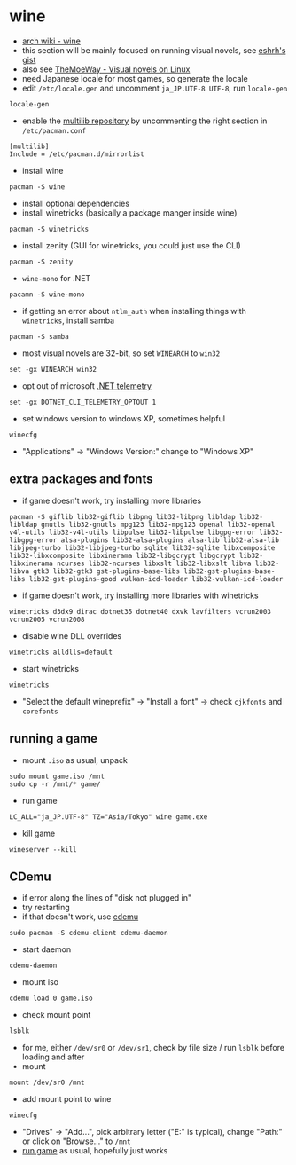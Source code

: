# wine

- [arch wiki - wine](https://wiki.archlinux.org/title/Wine)
- this section will be mainly focused on running visual novels,
  see [eshrh's gist](https://gist.github.com/eshrh/5bbf4deab58fefdab9eacf77b450efc0)
- also see [TheMoeWay - Visual novels on Linux](https://learnjapanese.moe/vn-linux/)
- need Japanese locale for most games, so generate the locale
- edit `/etc/locale.gen` and uncomment `ja_JP.UTF-8 UTF-8`, run `locale-gen`

```shell
locale-gen
```

- enable the [multilib
  repository](https://wiki.archlinux.org/title/Official_repositories#multilib)
  by uncommenting the right section in `/etc/pacman.conf`

```config
[multilib]
Include = /etc/pacman.d/mirrorlist
```

- install wine

```shell
pacman -S wine
```

- install optional dependencies
- install winetricks (basically a package manger inside wine)

```shell
pacman -S winetricks
```

- install zenity (GUI for winetricks, you could just use the CLI)

```shell
pacman -S zenity
```

- `wine-mono` for .NET

```shell
pacamn -S wine-mono
```

- if getting an error about `ntlm_auth` when
  installing things with `winetricks`, install samba

```shell
pacman -S samba
```

- most visual novels are 32-bit, so set `WINEARCH` to `win32`

```fish
set -gx WINEARCH win32
```

- opt out of microsoft [.NET telemetry](https://docs.microsoft.com/en-us/dotnet/core/tools/telemetry)

```fish
set -gx DOTNET_CLI_TELEMETRY_OPTOUT 1
```

- set windows version to windows XP, sometimes helpful

```shell
winecfg
```

- "Applications" -> "Windows Version:" change to "Windows XP"

## extra packages and fonts

- if game doesn't work, try installing more libraries

```shell
pacman -S giflib lib32-giflib libpng lib32-libpng libldap lib32-libldap gnutls lib32-gnutls mpg123 lib32-mpg123 openal lib32-openal v4l-utils lib32-v4l-utils libpulse lib32-libpulse libgpg-error lib32-libgpg-error alsa-plugins lib32-alsa-plugins alsa-lib lib32-alsa-lib libjpeg-turbo lib32-libjpeg-turbo sqlite lib32-sqlite libxcomposite lib32-libxcomposite libxinerama lib32-libgcrypt libgcrypt lib32-libxinerama ncurses lib32-ncurses libxslt lib32-libxslt libva lib32-libva gtk3 lib32-gtk3 gst-plugins-base-libs lib32-gst-plugins-base-libs lib32-gst-plugins-good vulkan-icd-loader lib32-vulkan-icd-loader
```

- if game doesn't work, try installing more libraries with winetricks

```shell
winetricks d3dx9 dirac dotnet35 dotnet40 dxvk lavfilters vcrun2003 vcrun2005 vcrun2008
```

- disable wine DLL overrides

```shell
winetricks alldlls=default
```

- start winetricks

```shell
winetricks
```

- "Select the default wineprefix" -> "Install
  a font" -> check `cjkfonts` and `corefonts`

## running a game

- mount `.iso` as usual, unpack

```shell
sudo mount game.iso /mnt
sudo cp -r /mnt/* game/
```

- run game

```shell
LC_ALL="ja_JP.UTF-8" TZ="Asia/Tokyo" wine game.exe
```

- kill game

```shell
wineserver --kill
```

## CDemu

- if error along the lines of "disk not plugged in"
- try restarting
- if that doesn't work, use [cdemu](http://www.cdemu.org/)

```shell
sudo pacman -S cdemu-client cdemu-daemon
```

- start daemon

```shell
cdemu-daemon
```

- mount iso

```shell
cdemu load 0 game.iso
```

- check mount point

```shell
lsblk
```

- for me, either `/dev/sr0` or `/dev/sr1`, check by
  file size / run `lsblk` before loading and after
- mount

```shell
mount /dev/sr0 /mnt
```

- add mount point to wine

```shell
winecfg
```

- "Drives" -> "Add...", pick arbitrary letter ("E:" is
  typical), change "Path:" or click on "Browse..." to `/mnt`
- [run game](#running-a-game) as usual, hopefully just works
